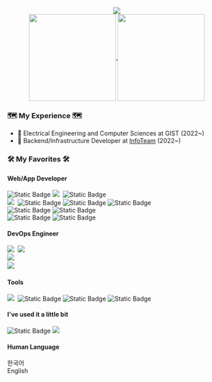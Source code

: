 <div align="center">
  <img src="https://capsule-render.vercel.app/api?type=waving&color=timeGradient&height=300&section=header&text=Siwonpada's%20Github&fontSize=80&animation=twinkling" />
</div>


<div align="center">
  <a href="https://github.com/anuraghazra/github-readme-stats">
    <img height=200 align="center" src="https://github-readme-stats.vercel.app/api?username=siwonpada&rank_icon=github&theme=transparent">
  </a>
  <a>
    <img height=200 align="center" src="https://github-readme-stats.vercel.app/api/top-langs/?username=siwonpada&layout=compact&theme=transparent">
  </a>
</div>

  <h3> 🗺️ My Experience 🗺️</h3>

  - 🎒 Electrical Engineering and Computer Sciences at GIST (2022~)
  -  🎯 Backend/Infrastructure Developer at [InfoTeam](https://introduce.gistory.me/) (2022~)
 


<div>
  <h3> 🛠 My Favorites 🛠 </h3>
  <p>
  <h4>Web/App Developer</h4>
    <img alt="Static Badge" src="https://img.shields.io/badge/Python-%23ffde7a?style=flat&logo=Python&logoColor=%23ffde7a&labelColor=%2364a8e2&color=%23ffde7a">
    <img src="https://img.shields.io/badge/TypeScript-3178C6?style=flat&logo=TypeScript&logoColor=white"/></a>&nbsp
    <img alt="Static Badge" src="https://img.shields.io/badge/C%2FC%2B%2B-%2364a8e2?style=flat&logo=C%2B%2B&logoColor=%2300599C">

  <br />
    <img src="https://img.shields.io/badge/NestJS-E0234E?style=flat&logo=NestJS&logoColor=white"/></a>&nbsp
    <img alt="Static Badge" src="https://img.shields.io/badge/Flask-%23000000?style=flat&logo=Flask&logoColor=%23ffffff">
    <img alt="Static Badge" src="https://img.shields.io/badge/TypeORM-%234479A1?style=flat&logoColor=%234479A1">
    <img alt="Static Badge" src="https://img.shields.io/badge/Prisma-%23A100FF?style=flat&logo=Prisma&logoColor=%23dea6ff">
  <br />
    <img alt="Static Badge" src="https://img.shields.io/badge/Mysql-%23f3f6f4?style=flat&logo=mysql&logoColor=%234479A1">
    <img alt="Static Badge" src="https://img.shields.io/badge/PostgreSQL-%234169E1?style=flat&logo=postgresql&logoColor=%23dea6ff">
  <br />
    <img alt="Static Badge" src="https://img.shields.io/badge/Pandas-%23150458?style=flat&logo=pandas">
    <img alt="Static Badge" src="https://img.shields.io/badge/Selenium-%2343B02A?style=flat&logo=selenium">
  <br />
  
  <h4>DevOps Engineer</h4>
    <img src="https://img.shields.io/badge/AWS-FF9900?style=flat&logo=AmazonAWS&logoColor=white"/></a>&nbsp
    <img src="https://img.shields.io/badge/NGINX-009639?style=flat&logo=NGINX&logoColor=white"/></a>&nbsp
  <br />
    <img src="https://img.shields.io/badge/Docker-2496ED?style=flat&logo=Docker&logoColor=white"/></a>&nbsp
  <br />
    <img src="https://img.shields.io/badge/Github Actions-2088FF?style=flat&logo=GithubActions&logoColor=white"/></a>&nbsp
  <br />


  <h4>Tools</h4>
    <img src="https://img.shields.io/badge/Git-F05032?style=flat&logo=Git&logoColor=white"/></a>&nbsp
    <img alt="Static Badge" src="https://img.shields.io/badge/DataGrip-%23000000?style=flat&logo=datagrip&logoColor=%23ffffff">
    <img alt="Static Badge" src="https://img.shields.io/badge/Notion-%23ffffff?style=flat&logo=notion&logoColor=%23000000">
    <img alt="Static Badge" src="https://img.shields.io/badge/Slack-%234A154B?style=flat&logo=Slack&logoColor=%23ffffff">

 <h4>I've used it a little bit</h4>
    <img alt="Static Badge" src="https://img.shields.io/badge/K3s-%23FFC61C?style=flat&logo=k3s">
    <img src="https://img.shields.io/badge/Kubernetes-326CE5?style=flat&logo=Kubernetes&logoColor=white"/></a>&nbsp
 <h4>Human Language</h4>
    한국어</br>
    English</br>
</p>
</div>
